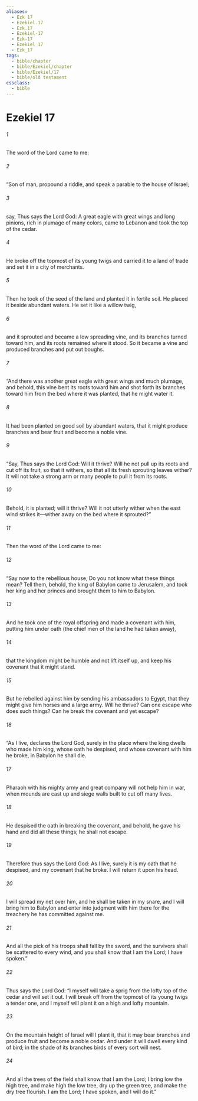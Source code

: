```yaml
---
aliases:
  - Ezk 17
  - Ezekiel.17
  - Ezk.17
  - Ezekiel-17
  - Ezk-17
  - Ezekiel_17
  - Ezk_17
tags:
  - bible/chapter
  - bible/Ezekiel/chapter
  - bible/Ezekiel/17
  - bible/old testament
cssclass:
  - bible
---
```


# Ezekiel 17

###### 1
The word of the Lord came to me:
###### 2
“Son of man, propound a riddle, and speak a parable to the house of Israel;
###### 3
say, Thus says the Lord God: A great eagle with great wings and long pinions, rich in plumage of many colors, came to Lebanon and took the top of the cedar.
###### 4
He broke off the topmost of its young twigs and carried it to a land of trade and set it in a city of merchants.
###### 5
Then he took of the seed of the land and planted it in fertile soil. He placed it beside abundant waters. He set it like a willow twig,
###### 6
and it sprouted and became a low spreading vine, and its branches turned toward him, and its roots remained where it stood. So it became a vine and produced branches and put out boughs.
###### 7
“And there was another great eagle with great wings and much plumage, and behold, this vine bent its roots toward him and shot forth its branches toward him from the bed where it was planted, that he might water it.
###### 8
It had been planted on good soil by abundant waters, that it might produce branches and bear fruit and become a noble vine.
###### 9
“Say, Thus says the Lord God: Will it thrive? Will he not pull up its roots and cut off its fruit, so that it withers, so that all its fresh sprouting leaves wither? It will not take a strong arm or many people to pull it from its roots.
###### 10
Behold, it is planted; will it thrive? Will it not utterly wither when the east wind strikes it—wither away on the bed where it sprouted?”
###### 11
Then the word of the Lord came to me:
###### 12
“Say now to the rebellious house, Do you not know what these things mean? Tell them, behold, the king of Babylon came to Jerusalem, and took her king and her princes and brought them to him to Babylon.
###### 13
And he took one of the royal offspring  and made a covenant with him, putting him under oath (the chief men of the land he had taken away),
###### 14
that the kingdom might be humble and not lift itself up, and keep his covenant that it might stand.
###### 15
But he rebelled against him by sending his ambassadors to Egypt, that they might give him horses and a large army. Will he thrive? Can one escape who does such things? Can he break the covenant and yet escape?
###### 16
“As I live, declares the Lord God, surely in the place where the king dwells who made him king, whose oath he despised, and whose covenant with him he broke, in Babylon he shall die.
###### 17
Pharaoh with his mighty army and great company will not help him in war, when mounds are cast up and siege walls built to cut off many lives.
###### 18
He despised the oath in breaking the covenant, and behold, he gave his hand and did all these things; he shall not escape.
###### 19
Therefore thus says the Lord God: As I live, surely it is my oath that he despised, and my covenant that he broke. I will return it upon his head.
###### 20
I will spread my net over him, and he shall be taken in my snare, and I will bring him to Babylon and enter into judgment with him there for the treachery he has committed against me.
###### 21
And all the pick of his troops shall fall by the sword, and the survivors shall be scattered to every wind, and you shall know that I am the Lord; I have spoken.”
###### 22
Thus says the Lord God: “I myself will take a sprig from the lofty top of the cedar and will set it out. I will break off from the topmost of its young twigs a tender one, and I myself will plant it on a high and lofty mountain.
###### 23
On the mountain height of Israel will I plant it, that it may bear branches and produce fruit and become a noble cedar. And under it will dwell every kind of bird; in the shade of its branches birds of every sort will nest.
###### 24
And all the trees of the field shall know that I am the Lord; I bring low the high tree, and make high the low tree, dry up the green tree, and make the dry tree flourish. I am the Lord; I have spoken, and I will do it.”


